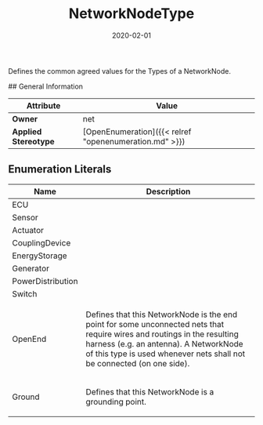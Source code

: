 ﻿---
title: NetworkNodeType
toc: false
type: specs
date: "2020-02-01"
draft: false
specification: VEC
version: 1.2.0
documentType: "Recommendation"
elementType: Class
classes:
  - NetworkNodeType
menu_name: vec-1.2.0
---
<p> Defines the common agreed values for the Types of a NetworkNode.      </p>
## General Information

| Attribute               | Value |
|-------------------------|-------|
| **Owner**               | net |
| **Applied Stereotype**  | [OpenEnumeration]({{< relref "openenumeration.md" >}})<br/>  |

## Enumeration Literals
| Name          | **Description** |
|---------------|-----------------|
| ECU |  |
| Sensor |  |
| Actuator |  |
| CouplingDevice |  |
| EnergyStorage |  |
| Generator |  |
| PowerDistribution |  |
| Switch |  |
| OpenEnd | <p> Defines that this NetworkNode is the end point for some unconnected nets that require wires and routings in the resulting harness (e.g. an antenna). A NetworkNode of this type is used whenever nets shall not be connected (on one side).      </p> |
| Ground | <p> Defines that this NetworkNode is a grounding point.      </p> |
